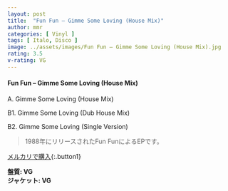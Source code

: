```yaml
---
layout: post
title:  "Fun Fun – Gimme Some Loving (House Mix)"
author: mmr
categories: [ Vinyl ]
tags: [ Italo, Disco ]
image: ../assets/images/Fun Fun – Gimme Some Loving (House Mix).jpg
rating: 3.5
v-rating: VG
---
```


#### Fun Fun – Gimme Some Loving (House Mix)

A. Gimme Some Loving (House Mix)

B1. Gimme Some Loving (Dub House Mix)

B2. Gimme Some Loving (Single Version)

> 1988年にリリースされたFun FunによるEPです。



[メルカリで購入](https://jp.mercari.com/item/m57954081770){:.button1}

<div class="mt-4 mb-4 d-flex align-items-center">
<strong class="mr-1">盤質: VG</strong>
</div>
<div class="mt-4 mb-4 d-flex align-items-center">
<strong class="mr-1">ジャケット: VG</strong>
</div>
